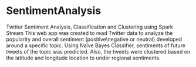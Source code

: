 # SentimentAnalysis
Twitter Sentiment Analysis, Classification and Clustering using Spark Stream
This web app was created to read Twitter data to analyze the popularity and overall sentiment (positive\negative or neutral) developed around a specific topic. 
Using Naïve Bayes Classifier, sentiments of future tweets of the topic was predicted. 
Also, the tweets were clustered based on the latitude and longitude location to under regional sentiments. 
